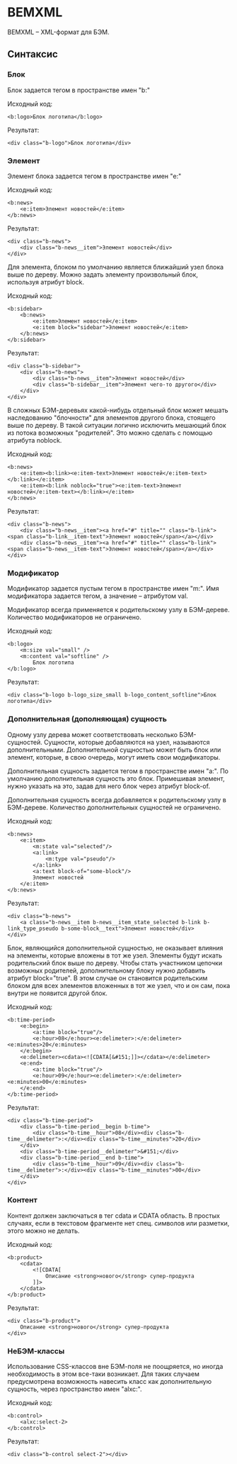 BEMXML
=========

BEMXML – XML-формат для БЭМ.

## Синтаксис

### Блок

Блок задается тегом в пространстве имен "b:"

Исходный код:

```
<b:logo>Блок логотипа</b:logo>
```

Результат:

```
<div class="b-logo">Блок логотипа</div>
```


### Элемент

Элемент блока задается тегом в пространстве имен "e:"

Исходный код:

```
<b:news>
    <e:item>Элемент новостей</e:item>
</b:news>
```

Результат:

```
<div class="b-news">
    <div class="b-news__item">Элемент новостей</div>
</div>
```

Для элемента, блоком по умолчанию является ближайший узел блока выше по дереву. Можно задать элементу произвольный блок, используя атрибут block.

Исходный код:

```
<b:sidebar>
    <b:news>
        <e:item>Элемент новостей</e:item>
        <e:item block="sidebar">Элемент новостей</e:item>
    </b:news>
</b:sidebar>
```

Результат:

```
<div class="b-sidebar">
    <div class="b-news">
        <div class="b-news__item">Элемент новостей</div>
        <div class="b-sidebar__item">Элемент чего-то другого</div>
    </div>
</div>
```

В сложных БЭМ-деревьях какой-нибудь отдельный блок может мешать наследованию "блочности" для элементов другого блока, стоящего выше по дереву. В такой ситуации логично исключить мешающий блок из потока возможных "родителей". Это можно сделать с помощью атрибута noblock.

Исходный код:

```
<b:news>
    <e:item><b:link><e:item-text>Элемент новостей</e:item-text></b:link></e:item>
    <e:item><b:link noblock="true"><e:item-text>Элемент новостей</e:item-text></b:link></e:item>
</b:news>
```

Результат:

```
<div class="b-news">
    <div class="b-news__item"><a href="#" title="" class="b-link"><span class="b-link__item-text">Элемент новостей</span></a></div>
    <div class="b-news__item"><a href="#" title="" class="b-link"><span class="b-news__item-text">Элемент новостей</span></a></div>
</div>
```

### Модификатор

Модификатор задается пустым тегом в пространстве имен "m:".
Имя модификатора задается тегом, а значение – атрибутом val.

Модификатор всегда применяется к родительскому узлу в БЭМ-дереве. Количество модификаторов не ограничено.

Исходный код:

```
<b:logo>
    <m:size val="small" />
    <m:content val="softline" />
        Блок логотипа
</b:logo>
```

Результат:

```
<div class="b-logo b-logo_size_small b-logo_content_softline">Блок логотипа</div>
```

### Дополнительная (дополняющая) сущность

Одному узлу дерева может соответствовать несколько БЭМ-сущностей. Сущности, которые добавляются на узел, называются дополнительными. Дополнительной сущностью может быть блок или элемент, которые, в свою очередь, могут иметь свои модификаторы.

Дополнительная сущность задается тегом в пространстве имен "a:".
По умолчанию дополнительная сущность это блок. Примешивая элемент, нужно указать на это, задав для него блок через атрибут block-of.

Дополнительная сущность всегда добавляется к родительскому узлу в БЭМ-дереве. Количество дополнительных сущностей не ограничено.

Исходный код:

```
<b:news>
	<e:item>
		<m:state val="selected"/>
		<a:link>
			<m:type val="pseudo"/>
		</a:link>
		<a:text block-of="some-block"/>
        Элемент новостей
    </e:item>
</b:news>
```

Результат:

```
<div class="b-news">
    <a class="b-news__item b-news__item_state_selected b-link b-link_type_pseudo b-some-block__text">Элемент новостей</div>
</div>
```

Блок, являющийся дополнительной сущностью, не оказывает влияния на элементы, которые вложены в тот же узел. Элементы будут искать родительский блок выше по дереву. Чтобы стать участником цепочки возможных родителей, дополнительному блоку нужно добавить атрибут block="true". В этом случае он становится родительским блоком для всех элементов вложенных в тот же узел, что и он сам, пока внутри не появится другой блок.

Исходный код:

```
<b:time-period>
	<e:begin>
		<a:time block="true"/>
		<e:hour>08</e:hour><e:delimeter>:</e:delimeter><e:minutes>20</e:minutes>
	</e:begin>
	<e:delimeter><cdata><![CDATA[&#151;]]></cdata></e:delimeter>
	<e:end>
		<a:time block="true"/>
		<e:hour>09</e:hour><e:delimeter>:</e:delimeter><e:minutes>00</e:minutes>
	</e:end>
</b:time-period>
```

Результат:

```
<div class="b-time-period">
	<div class="b-time-period__begin b-time">
		<div class="b-time__hour">08</div><div class="b-time__delimeter">:</div><div class="b-time__minutes">20</div>
	</div>
	<div class="b-time-period__delimeter">&#151;</div>
	<div class="b-time-period__end b-time">
		<div class="b-time__hour">09</div><div class="b-time__delimeter">:</div><div class="b-time__minutes">00</div>
	</div>
</div>
```

### Контент

Контент должен заключаться в тег cdata и CDATA область. В простых случаях, если в текстовом фрагменте нет спец. символов или разметки, этого можно не делать.

Исходный код:

```
<b:product>
    <cdata>
        <![CDATA[
            Описание <strong>нового</strong> супер-продукта
        ]]>
    </cdata>
</b:product>
```

Результат:

```
<div class="b-product">
    Описание <strong>нового</strong> супер-продукта
</div>
```

### НеБЭМ-классы

Использование CSS-классов вне БЭМ-поля не поощряется, но иногда необходимость в этом все-таки возникает.
Для таких случаем предусмотрена возможность навесить класс как дополнительную сущность, через пространство имен "alxc:".


Исходный код:

```
<b:control>
    <alxc:select-2>
</b:control>
```

Результат:

```
<div class="b-control select-2"></div>
```